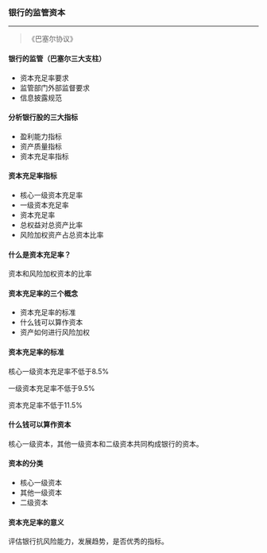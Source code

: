 ### 银行的监管资本

----

>  《巴塞尔协议》

#### 银行的监管（巴塞尔三大支柱）

- 资本充足率要求
- 监管部门外部监督要求
- 信息披露规范

#### 分析银行股的三大指标

- 盈利能力指标
- 资产质量指标
- 资本充足率指标

####  资本充足率指标

- 核心一级资本充足率
- 一级资本充足率
- 资本充足率
- 总权益对总资产比率
- 风险加权资产占总资本比率

####  什么是资本充足率？

资本和风险加权资本的比率

####  资本充足率的三个概念

- 资本充足率的标准
- 什么钱可以算作资本
- 资产如何进行风险加权

####  资本充足率的标准

核心一级资本充足率不低于8.5%

一级资本充足率不低于9.5%

资本充足率不低于11.5%

#### 什么钱可以算作资本

核心一级资本，其他一级资本和二级资本共同构成银行的资本。

####  资本的分类

- 核心一级资本
- 其他一级资本
- 二级资本

#### 资本充足率的意义

评估银行抗风险能力，发展趋势，是否优秀的指标。